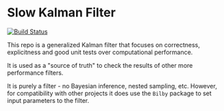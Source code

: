 # Slow Kalman Filter


<!-- [![codecov](https://codecov.io/gh/tomkimpson/KalmanPhasePTA/graph/badge.svg?token=Y2TSEX32BI)](https://codecov.io/gh/tomkimpson/KalmanPhasePTA) -->


[![Build Status](https://github.com/tomkimpson/StateSpacePTA/actions/workflows/run_test.yml/badge.svg?branch=main)](https://github.com/tomkimpson/StateSpacePTA/actions/workflows/run_test.yml?query=branch%3Amain)


This repo is a generalized Kalman filter that focuses on correctness, explicitness and good unit tests over computational performance.

It is used as a "source of truth" to check the results of other more performance filters.

It is purely a filter - no Bayesian inference, nested sampling, etc. However, for compatibility with other projects it does use the `Bilby` package to set input parameters to the filter.


